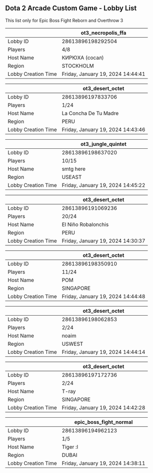 ## Dota 2 Arcade Custom Game - Lobby List

This list only for Epic Boss Fight Reborn and Overthrow 3

|  | ot3_necropolis_ffa |
| ------ | ------ |
| Lobby ID | 28613896198292504 |
| Players | 4/8 |
| Host Name | КИРЮХА (сосал) |
| Region | STOCKHOLM |
| Lobby Creation Time | Friday, January 19, 2024 14:44:41 |


|  | ot3_desert_octet |
| ------ | ------ |
| Lobby ID | 28613896197833706 |
| Players | 1/24 |
| Host Name | La Concha De Tu Madre |
| Region | PERU |
| Lobby Creation Time | Friday, January 19, 2024 14:43:46 |


|  | ot3_jungle_quintet |
| ------ | ------ |
| Lobby ID | 28613896198637020 |
| Players | 10/15 |
| Host Name | smtg here |
| Region | USEAST |
| Lobby Creation Time | Friday, January 19, 2024 14:45:22 |


|  | ot3_desert_octet |
| ------ | ------ |
| Lobby ID | 28613896191069236 |
| Players | 20/24 |
| Host Name | El Niño Robalonchis |
| Region | PERU |
| Lobby Creation Time | Friday, January 19, 2024 14:30:37 |


|  | ot3_desert_octet |
| ------ | ------ |
| Lobby ID | 28613896198350910 |
| Players | 11/24 |
| Host Name | POM |
| Region | SINGAPORE |
| Lobby Creation Time | Friday, January 19, 2024 14:44:48 |


|  | ot3_desert_octet |
| ------ | ------ |
| Lobby ID | 28613896198062853 |
| Players | 2/24 |
| Host Name | noaim |
| Region | USWEST |
| Lobby Creation Time | Friday, January 19, 2024 14:44:14 |


|  | ot3_desert_octet |
| ------ | ------ |
| Lobby ID | 28613896197172736 |
| Players | 2/24 |
| Host Name | T-ray |
| Region | SINGAPORE |
| Lobby Creation Time | Friday, January 19, 2024 14:42:28 |


|  | epic_boss_fight_normal |
| ------ | ------ |
| Lobby ID | 28613896194962123 |
| Players | 1/5 |
| Host Name | Tiger :l |
| Region | DUBAI |
| Lobby Creation Time | Friday, January 19, 2024 14:38:11 |


